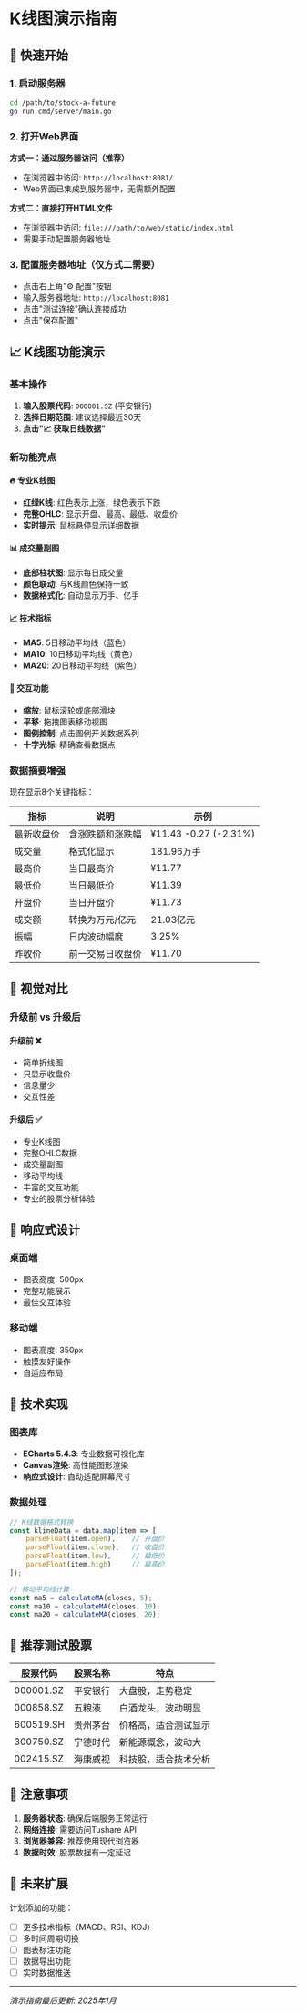 # K线图演示指南

## 🚀 快速开始

### 1. 启动服务器
```bash
cd /path/to/stock-a-future
go run cmd/server/main.go
```

### 2. 打开Web界面
**方式一：通过服务器访问（推荐）**
- 在浏览器中访问: `http://localhost:8081/`
- Web界面已集成到服务器中，无需额外配置

**方式二：直接打开HTML文件**
- 在浏览器中访问: `file:///path/to/web/static/index.html`
- 需要手动配置服务器地址

### 3. 配置服务器地址（仅方式二需要）
- 点击右上角"⚙️ 配置"按钮
- 输入服务器地址: `http://localhost:8081`
- 点击"测试连接"确认连接成功
- 点击"保存配置"

## 📈 K线图功能演示

### 基本操作
1. **输入股票代码**: `000001.SZ` (平安银行)
2. **选择日期范围**: 建议选择最近30天
3. **点击"📈 获取日线数据"**

### 新功能亮点

#### 🔥 专业K线图
- **红绿K线**: 红色表示上涨，绿色表示下跌
- **完整OHLC**: 显示开盘、最高、最低、收盘价
- **实时提示**: 鼠标悬停显示详细数据

#### 📊 成交量副图
- **底部柱状图**: 显示每日成交量
- **颜色联动**: 与K线颜色保持一致
- **数据格式化**: 自动显示万手、亿手

#### 📈 技术指标
- **MA5**: 5日移动平均线（蓝色）
- **MA10**: 10日移动平均线（黄色）
- **MA20**: 20日移动平均线（紫色）

#### 🎯 交互功能
- **缩放**: 鼠标滚轮或底部滑块
- **平移**: 拖拽图表移动视图
- **图例控制**: 点击图例开关数据系列
- **十字光标**: 精确查看数据点

### 数据摘要增强

现在显示8个关键指标：

| 指标 | 说明 | 示例 |
|------|------|------|
| 最新收盘价 | 含涨跌额和涨跌幅 | ¥11.43 -0.27 (-2.31%) |
| 成交量 | 格式化显示 | 181.96万手 |
| 最高价 | 当日最高价 | ¥11.77 |
| 最低价 | 当日最低价 | ¥11.39 |
| 开盘价 | 当日开盘价 | ¥11.73 |
| 成交额 | 转换为万元/亿元 | 21.03亿元 |
| 振幅 | 日内波动幅度 | 3.25% |
| 昨收价 | 前一交易日收盘价 | ¥11.70 |

## 🎨 视觉对比

### 升级前 vs 升级后

#### 升级前 ❌
- 简单折线图
- 只显示收盘价
- 信息量少
- 交互性差

#### 升级后 ✅
- 专业K线图
- 完整OHLC数据
- 成交量副图
- 移动平均线
- 丰富的交互功能
- 专业的股票分析体验

## 📱 响应式设计

### 桌面端
- 图表高度: 500px
- 完整功能展示
- 最佳交互体验

### 移动端
- 图表高度: 350px
- 触摸友好操作
- 自适应布局

## 🔧 技术实现

### 图表库
- **ECharts 5.4.3**: 专业数据可视化库
- **Canvas渲染**: 高性能图形渲染
- **响应式设计**: 自动适配屏幕尺寸

### 数据处理
```javascript
// K线数据格式转换
const klineData = data.map(item => [
    parseFloat(item.open),    // 开盘价
    parseFloat(item.close),   // 收盘价
    parseFloat(item.low),     // 最低价
    parseFloat(item.high)     // 最高价
]);

// 移动平均线计算
const ma5 = calculateMA(closes, 5);
const ma10 = calculateMA(closes, 10);
const ma20 = calculateMA(closes, 20);
```

## 🎯 推荐测试股票

| 股票代码 | 股票名称 | 特点 |
|----------|----------|------|
| 000001.SZ | 平安银行 | 大盘股，走势稳定 |
| 000858.SZ | 五粮液 | 白酒龙头，波动明显 |
| 600519.SH | 贵州茅台 | 价格高，适合测试显示 |
| 300750.SZ | 宁德时代 | 新能源概念，波动大 |
| 002415.SZ | 海康威视 | 科技股，适合技术分析 |

## 🚨 注意事项

1. **服务器状态**: 确保后端服务正常运行
2. **网络连接**: 需要访问Tushare API
3. **浏览器兼容**: 推荐使用现代浏览器
4. **数据时效**: 股票数据有一定延迟

## 🔮 未来扩展

计划添加的功能：
- [ ] 更多技术指标（MACD、RSI、KDJ）
- [ ] 多时间周期切换
- [ ] 图表标注功能
- [ ] 数据导出功能
- [ ] 实时数据推送

---

*演示指南最后更新: 2025年1月*
